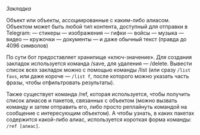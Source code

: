 *Закладка*

Объект или объекты, ассоциированные с каким-либо алиасом. Объектом может быть любой тип контента, доступный для отправки в Telegram:
— стикеры
— изображения
— гифки
— войсы
— музыка
— видео
— кружочки
— документы
— и даже обычный текст (правда до 4096 символов)

По сути бот предоставляет хранилище «ключ-значение». Для создания закладок используется команда /save, для удаления — /delete. Вывести список всех закладок можно с помощью команды /list (или сразу `/list favs`, или даже короче — `/list f`, после которого можно указать часть фразы, чтобы отфильтровать результаты).

Также существует команда /ref, которая используется, чтобы получить список алиасов и пакетов, связанных с объектом (можно вызвать команду и затем отправить его, либо просто реплайнуть командой на сообщение с интересующим объектом). А чтобы узнать, в каких пакетах содержится какой-либо алиас, используется короткая форма команды: `/ref [алиас]`.